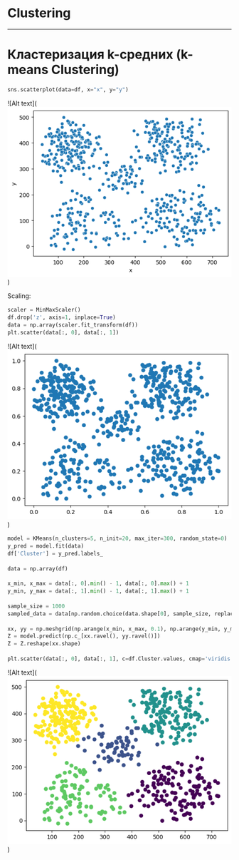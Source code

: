 # Clustering
___
# Кластеризация k-средних (k-means Clustering)
```Python
sns.scatterplot(data=df, x="x", y="y")
```
![Alt text](![Alt text](../Figures/output1.png))

Scaling:
```Python
scaler = MinMaxScaler()
df.drop('z', axis=1, inplace=True)
data = np.array(scaler.fit_transform(df))
plt.scatter(data[:, 0], data[:, 1])
```
![Alt text](![Alt text](../Figures/output2.png))

```Python
model = KMeans(n_clusters=5, n_init=20, max_iter=300, random_state=0)
y_pred = model.fit(data)
df['Cluster'] = y_pred.labels_

data = np.array(df)

x_min, x_max = data[:, 0].min() - 1, data[:, 0].max() + 1
y_min, y_max = data[:, 1].min() - 1, data[:, 1].max() + 1

sample_size = 1000 
sampled_data = data[np.random.choice(data.shape[0], sample_size, replace=False)]

xx, yy = np.meshgrid(np.arange(x_min, x_max, 0.1), np.arange(y_min, y_max, 0.1))
Z = model.predict(np.c_[xx.ravel(), yy.ravel()])
Z = Z.reshape(xx.shape)

plt.scatter(data[:, 0], data[:, 1], c=df.Cluster.values, cmap='viridis', label='Data Points')
```
![Alt text](![Alt text](../Figures/output3.png))